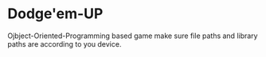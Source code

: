 # Dodge'em-UP
Ojbject-Oriented-Programming based game 
make sure file paths and library paths are according to you device.